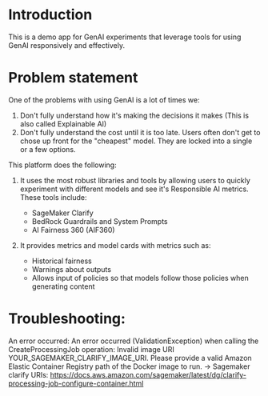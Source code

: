 # Introduction

This is a demo app for GenAI experiments that leverage tools for using GenAI responsively and effectively.

# Problem statement

One of the problems with using GenAI is a lot of times we:

1. Don't fully understand how it's making the decisions it makes (This is also called Explainable AI)
2. Don't fully understand the cost until it is too late. Users often don't get to chose up front for the "cheapest" model. They are locked into a single or a few options.

This platform does the following:

1. It uses the most robust libraries and tools by allowing users to quickly experiment with different models and see it's Responsible AI metrics. These tools include:

   - SageMaker Clarify
   - BedRock Guardrails and System Prompts
   - AI Fairness 360 (AIF360)

2. It provides metrics and model cards with metrics such as:
   - Historical fairness
   - Warnings about outputs
   - Allows input of policies so that models follow those policies when generating content

# Troubleshooting:

An error occurred: An error occurred (ValidationException) when calling the CreateProcessingJob operation: Invalid image URI YOUR_SAGEMAKER_CLARIFY_IMAGE_URI. Please provide a valid Amazon Elastic Container Registry path of the Docker image to run.
-> Sagemaker clarify URIs: https://docs.aws.amazon.com/sagemaker/latest/dg/clarify-processing-job-configure-container.html
